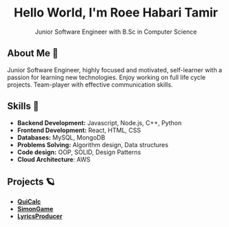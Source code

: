 <div align="center"> 
  <h1>Hello World, I'm Roee Habari Tamir</h1>
  Junior Software Engineer with B.Sc in Computer Science
</div>

  ## About Me 🌟
  Junior Software Engineer, highly focused and motivated, self-learner with a passion for learning new 
  technologies. Enjoy working on full life cycle projects.
  Team-player with effective communication skills.



  ## Skills 🚀
  - **Backend Development:** Javascript, Node.js, C++, Python
  - **Frontend Development:** React, HTML, CSS
  - **Databases:** MySQL, MongoDB
  - **Problems Solving:** Algorithm design, Data structures
  - **Code design:** OOP, SOLID, Design Patterns
  - **Cloud Architecture**: AWS


   ## Projects 🪐
  - [**QuiCalc**](https://github.com/Roeeht/QuiCalc)
  - [**SimonGame**](https://github.com/Roeeht/Simon-Game)
  - [**LyricsProducer**](https://github.com/Roeeht/LyricsProducer)




  
